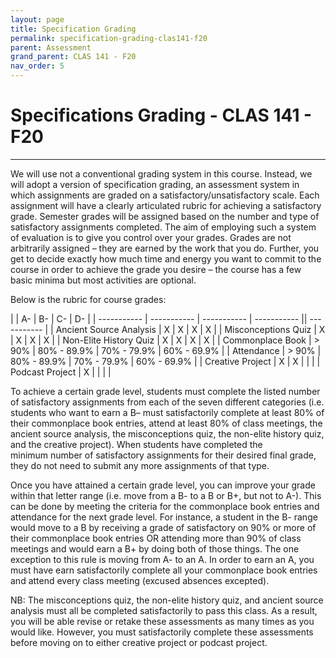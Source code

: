 ```yaml
---
layout: page
title: Specification Grading
permalink: specification-grading-clas141-f20
parent: Assessment
grand_parent: CLAS 141 - F20
nav_order: 5
---
```


# Specifications Grading - CLAS 141 - F20

***

We will use not a conventional grading system in this course. Instead, we will adopt a version of specification grading, an assessment system in which assignments are graded on a satisfactory/unsatisfactory scale. Each assignment will have a clearly articulated rubric for achieving a satisfactory grade. Semester grades will be assigned based on the number and type of satisfactory assignments completed. The aim of employing such a system of evaluation is to give you control over your grades. Grades are not arbitrarily assigned – they are earned by the work that you do. Further, you get to decide exactly how much time and energy you want to commit to the course in order to achieve the grade you desire – the course has a few basic minima but most activities are optional.

Below is the rubric for course grades:

|      | A- | B- | C- | D- |
| ----------- | ----------- | ----------- | ----------- || ----------- |
| Ancient Source Analysis    | X | X | X | X |
| Misconceptions Quiz  | X | X | X | X |
| Non-Elite History Quiz   | X | X | X | X |
| Commonplace Book   | > 90% | 80% - 89.9% | 70% - 79.9% | 60% - 69.9% |
| Attendance  | > 90% | 80% - 89.9% | 70% - 79.9% | 60% - 69.9% |
| Creative Project  | X | X | | |
| Podcast Project  | X | | | |

To achieve a certain grade level, students must complete the listed number of satisfactory assignments from each of the seven different categories (i.e. students who want to earn a B– must satisfactorily complete at least 80% of their commonplace book entries, attend at least 80% of class meetings, the ancient source analysis, the misconceptions quiz, the non-elite history quiz, and the creative project). When students have completed the minimum number of satisfactory assignments for their desired final grade, they do not need to submit any more assignments of that type.

Once you have attained a certain grade level, you can improve your grade within that letter range (i.e. move from a B- to a B or B+, but not to A-). This can be done by meeting the criteria for the commonplace book entries and attendance for the next grade level. For instance, a student in the B- range would move to a B by receiving a grade of satisfactory on 90% or more of their commonplace book entries OR attending more than 90% of class meetings and would earn a B+ by doing both of those things. The one exception to this rule is moving from A- to an A. In order to earn an A, you must have earn satisfactorily complete all your commonplace book entries and attend every class meeting (excused absences excepted).

NB: The misconceptions quiz, the non-elite history quiz, and ancient source analysis must all be completed satisfactorily to pass this class. As a result, you will be able revise or retake these assessments as many times as you would like. However, you must satisfactorily complete these assessments before moving on to either creative project or podcast project.
